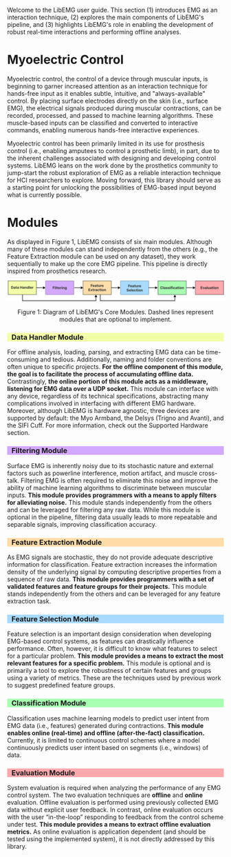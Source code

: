Welcome to the LibEMG user guide. This section (1) introduces EMG as an interaction technique, (2) explores the main components of LibEMG's pipeline, and (3) highlights LibEMG's role in enabling the development of robust real-time interactions and performing offline analyses.

# Myoelectric Control
Myoelectric control, the control of a device through muscular inputs, is beginning to garner increased attention as an interaction technique for hands-free input as it enables subtle, intuitive, and "always-available" control. By placing surface electrodes directly on the skin (i.e., surface EMG), the electrical signals produced during muscular contractions, can be recorded, processed, and passed to machine learning algorithms. These muscle-based inputs can be classified and converted to interactive commands, enabling numerous hands-free interactive experiences.

Myoelectric control has been primarily limited in its use for prosthesis control (i.e., enabling amputees to control a prosthetic limb), in part, due to the inherent challenges associated with designing and developing control systems. LibEMG leans on the work done by the prosthetics community to jump-start the robust exploration of EMG as a reliable interaction technique for HCI researchers to explore. Moving forward, this library should serve as a starting point for unlocking the possibilities of EMG-based input beyond what is currently possible.

# Modules
As displayed in Figure 1, LibEMG consists of six main modules. Although many of these modules can stand independently from the others (e.g., the Feature Extraction module can be used on any dataset), they work sequentially to make up the core EMG pipeline. This pipeline is directly inspired from prosthetics research.

![alt text](core_modules.png)
<center> <p> Figure 1: Diagram of LibEMG's Core Modules. Dashed lines represent modules that are optional to implement.</p> </center>

<h3 style="background-color:#F3FFA8;padding-left: 10px;"> Data Handler Module</h3>

For offline analysis, loading, parsing, and extracting EMG data can be time-consuming and tedious. Additionally, naming and folder conventions are often unique to specific projects. **For the offline component of this module, the goal is to facilitate the process of accumulating offline data.** Contrastingly, **the online portion of this module acts as a middleware, listening for EMG data over a UDP socket.** This module can interface with any device, regardless of its technical specifications, abstracting many complications involved in interfacing with different EMG hardware. Moreover, although LibEMG is hardware agnostic, three devices are supported by default: the Myo Armband, the Delsys (Trigno and Avanti), and the SIFI Cuff. For more information, check out the Supported Hardware section.

<h3 style="background-color:#D3A8FF;padding-left: 10px;"> Filtering Module</h3>

Surface EMG is inherently noisy due to its stochastic nature and external factors such as powerline interference, motion artifact, and muscle cross-talk. Filtering EMG is often required to eliminate this noise and improve the ability of machine learning algorithms to discriminate between muscular inputs. **This module provides programmers with a means to apply filters for alleviating noise.** This module stands independently from the others and can be leveraged for filtering any raw data. While this module is optional in the pipeline, filtering data usually leads to more repeatable and separable signals, improving classification accuracy.

<h3 style="background-color:#FFDCA8;padding-left: 10px;"> Feature Extraction Module</h3>

As EMG signals are stochastic, they do not provide adequate descriptive information for classification. Feature extraction increases the information density of the underlying signal by computing descriptive properties from a sequence of raw data. **This module provides programmers with a set of validated features and feature groups for their projects.** This module stands independently from the others and can be leveraged for any feature extraction task.

<h3 style="background-color:#A8DAFF;padding-left: 10px;"> Feature Selection Module</h3>

Feature selection is an important design consideration when developing EMG-based control systems, as features can drastically influence performance. Often, however, it is difficult to know what features to select for a particular problem. **This module provides a means to extract the most relevant features for a specific problem.** This module is optional and is primarily a tool to explore the robustness of certain features and groups using a variety of metrics. These are the techniques used by previous work to suggest predefined feature groups.

<h3 style="background-color:#A8FFB1;padding-left: 10px;"> Classification Module</h3>

Classification uses machine learning models to predict user intent from EMG data (i.e., features) generated during contractions. **This module enables online (real-time) and offline (after-the-fact) classification.** Currently, it is limited to continuous control schemes where a model continuously predicts user intent based on segments (i.e., windows) of data.

<h3 style="background-color:#FFA8AD;padding-left: 10px;"> Evaluation Module</h3>

System evaluation is required when analyzing the performance of any EMG control system. The two evaluation techniques are **offline** and **online** evaluation. Offline evaluation is performed using previously collected EMG data without explicit user feedback. In contrast, online evaluation occurs with the user “in-the-loop” responding to
feedback from the control scheme under test.  **This module provides a means to extract offline evaluation metrics.** As online evaluation is application dependent (and should be tested using the implemented system), it is not directly addressed by this library. 